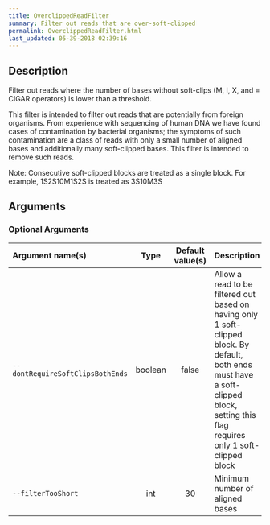 ```yaml
---
title: OverclippedReadFilter
summary: Filter out reads that are over-soft-clipped
permalink: OverclippedReadFilter.html
last_updated: 05-39-2018 02:39:16
---
```



## Description

Filter out reads where the number of bases without soft-clips (M, I, X, and = CIGAR operators) is lower than a threshold.

 <p>This filter is intended to filter out reads that are potentially from foreign organisms.
 From experience with sequencing of human DNA we have found cases of contamination by bacterial
 organisms; the symptoms of such contamination are a class of reads with only a small number
 of aligned bases and additionally many soft-clipped bases. This filter is intended
 to remove such reads.</p>

 <p>Note: Consecutive soft-clipped blocks are treated as a single block. For example, 1S2S10M1S2S is treated as 3S10M3S</p>

## Arguments

### Optional Arguments

| Argument name(s) | Type | Default value(s) | Description |
| :--------------- | :--: | :--------------: | :------ |
| `--dontRequireSoftClipsBothEnds` | boolean | false | Allow a read to be filtered out based on having only 1 soft-clipped block. By default, both ends must have a soft-clipped block, setting this flag requires only 1 soft-clipped block |
| `--filterTooShort` | int | 30 | Minimum number of aligned bases |



